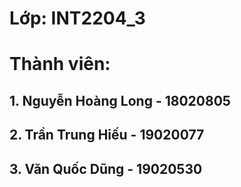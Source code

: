 # Lớp: INT2204_3
# Thành viên:
## 1. Nguyễn Hoàng Long - 18020805
## 2. Trần Trung Hiếu - 19020077
## 3. Văn Quốc Dũng - 19020530
